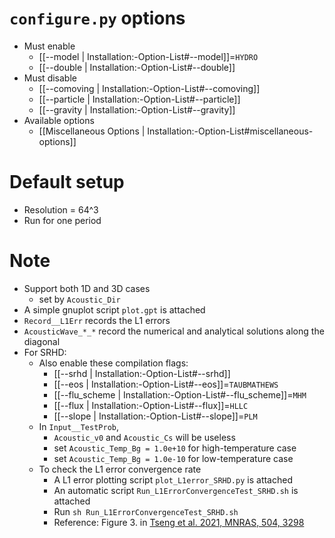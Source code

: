 # `configure.py` options
- Must enable
  - [[--model | Installation:-Option-List#--model]]=`HYDRO`
  - [[--double | Installation:-Option-List#--double]]
- Must disable
  - [[--comoving | Installation:-Option-List#--comoving]]
  - [[--particle | Installation:-Option-List#--particle]]
  - [[--gravity | Installation:-Option-List#--gravity]]
- Available options
  - [[Miscellaneous Options | Installation:-Option-List#miscellaneous-options]]


# Default setup
- Resolution = 64^3
- Run for one period


# Note
- Support both 1D and 3D cases
  - set by `Acoustic_Dir`
- A simple gnuplot script `plot.gpt` is attached
- `Record__L1Err` records the L1 errors
- `AcousticWave_*_*` record the numerical and analytical solutions along the diagonal
- For SRHD:
  - Also enable these compilation flags:
    - [[--srhd | Installation:-Option-List#--srhd]]
    - [[--eos | Installation:-Option-List#--eos]]=`TAUBMATHEWS`
    - [[--flu_scheme | Installation:-Option-List#--flu_scheme]]=`MHM`
    - [[--flux | Installation:-Option-List#--flux]]=`HLLC`
    - [[--slope | Installation:-Option-List#--slope]]=`PLM`
  - In `Input__TestProb`,
    - `Acoustic_v0` and `Acoustic_Cs` will be useless
    - set `Acoustic_Temp_Bg = 1.0e+10` for high-temperature case
    - set `Acoustic_Temp_Bg = 1.0e-10` for low-temperature case
  - To check the L1 error convergence rate
    - A L1 error plotting script `plot_L1error_SRHD.py` is attached
    - An automatic script `Run_L1ErrorConvergenceTest_SRHD.sh` is attached
    - Run `sh Run_L1ErrorConvergenceTest_SRHD.sh`
    - Reference: Figure 3. in [Tseng et al. 2021, MNRAS, 504, 3298](https://doi.org/10.1093/mnras/stab1006)
